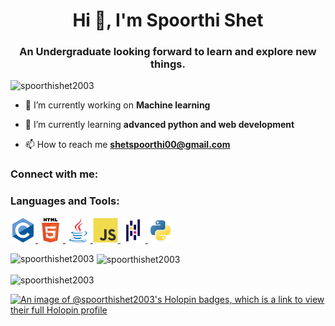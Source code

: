 <h1 align="center">Hi 👋, I'm Spoorthi Shet</h1>
<h3 align="center">An Undergraduate looking forward to learn and explore new things.</h3>


<p align="left"> <img src="https://komarev.com/ghpvc/?username=spoorthishet2003&label=Profile%20views&color=0e75b6&style=flat" alt="spoorthishet2003" /> </p>

- 🔭 I’m currently working on **Machine learning**

- 🌱 I’m currently learning **advanced python and web development**

- 📫 How to reach me **shetspoorthi00@gmail.com**

<h3 align="left">Connect with me:</h3>
<p align="left">
</p>

<h3 align="left">Languages and Tools:</h3>
<p align="left"> <a href="https://www.cprogramming.com/" target="_blank" rel="noreferrer"> <img src="https://raw.githubusercontent.com/devicons/devicon/master/icons/c/c-original.svg" alt="c" width="40" height="40"/> </a> <a href="https://www.w3.org/html/" target="_blank" rel="noreferrer"> <img src="https://raw.githubusercontent.com/devicons/devicon/master/icons/html5/html5-original-wordmark.svg" alt="html5" width="40" height="40"/> </a> <a href="https://www.java.com" target="_blank" rel="noreferrer"> <img src="https://raw.githubusercontent.com/devicons/devicon/master/icons/java/java-original.svg" alt="java" width="40" height="40"/> </a> <a href="https://developer.mozilla.org/en-US/docs/Web/JavaScript" target="_blank" rel="noreferrer"> <img src="https://raw.githubusercontent.com/devicons/devicon/master/icons/javascript/javascript-original.svg" alt="javascript" width="40" height="40"/> </a> <a href="https://pandas.pydata.org/" target="_blank" rel="noreferrer"> <img src="https://raw.githubusercontent.com/devicons/devicon/2ae2a900d2f041da66e950e4d48052658d850630/icons/pandas/pandas-original.svg" alt="pandas" width="40" height="40"/> </a> <a href="https://www.python.org" target="_blank" rel="noreferrer"> <img src="https://raw.githubusercontent.com/devicons/devicon/master/icons/python/python-original.svg" alt="python" width="40" height="40"/> </a> </p>

<p><img align="left" src="https://github-readme-stats.vercel.app/api/top-langs?username=spoorthishet2003&show_icons=true&locale=en&layout=compact" alt="spoorthishet2003" /></p>

<p>&nbsp;<img align="center" src="https://github-readme-stats.vercel.app/api?username=spoorthishet2003&show_icons=true&locale=en" alt="spoorthishet2003" /></p>

<p><img align="center" src="https://github-readme-streak-stats.herokuapp.com/?user=spoorthishet2003&" alt="spoorthishet2003" /></p>

[![An image of @spoorthishet2003's Holopin badges, which is a link to view their full Holopin profile](https://holopin.me/spoorthishet2003)](https://holopin.io/@spoorthishet2003)

